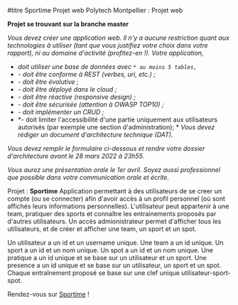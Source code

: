 #titre Sportime
Projet web Polytech Montpellier : Projet web

__Projet se trouvant sur la branche master__

*Vous devez créer une application web. Il n'y a aucune restriction quant aux technologies à utiliser (tant que vous justifiez votre choix dans votre rapport), ni au domaine d'activité (profitez-en !).*
*Votre application,*
  * *doit utiliser une base de données avec*
        *`* au moins 5 tables,`*
  * *- doit être conforme à REST (verbes, uri, etc.) ;*
  * *- doit être évolutive ;*
  * *- doit être déployé dans le cloud ;*
  * *- doit être réactive (responsive design) ;*
  * *- doit être sécurisée (attention à OWASP TOP10) ;*
  * *- doit implémenter un CRUD ;*
  * *- doit limiter l'accessibilité d'une partie uniquement aux utilisateurs autorisés (par exemple une section d'administration); *
*Vous devez rédiger un document d'architecture technique (DAT).*

*Vous devez remplir le formulaire ci-dessous et rendre votre dossier d'architecture avant le 28 mars 2022 à 23h55.*

*Vous aurez une présentation orale le 1er avril. Soyez aussi professionnel que possible dans votre communication orale et écrite.*

Projet : __Sportime__
Application permettant à des utilisateurs de se creer un compte (ou se connecter) afin d'avoir accès à un profil personnel (où sont affichés leurs informations personnelles). L'utilisateur peut appartenir à une team, pratiquer des sports et connaître les entrainements proposés par d'autres utilisateurs. Un accès admionistrateur permet d'afficher tous les utilisateurs, et de créer et afficher une team, un sport et un spot.

Un utilisateur a un id et un username unique.
Une team a un id unique.
Un sport a un id et un nom unique.
Un spot a un id et un nom unique.
Une pratique a un id unique et se base sur un utilisateur et un sport.
Une presence a un id unique et se base sur un utilisateur, un sport et un spot.
Chaque entraînement proposé se base sur une clef unique utilisateur-sport-spot.

Rendez-vous sur [Sportime](https://polytech-sportime.herokuapp.com/) !
